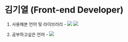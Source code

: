 # 김기열 (Front-end Developer)
1. 사용해본 언어 및 라이브러리 -
 <img src="https://img.shields.io/badge/React-61DAFB?style=flat-square&logo=React&logoColor=white"/> <img src="https://img.shields.io/badge/TypeScript-3178C6?style=flat-square&logo=TypeScript&logoColor=white"/>

2. 공부하고싶은 언어 - <img src="https://img.shields.io/badge/Swift-F05138?style=flat-square&logo=Swift&logoColor=white"/>

